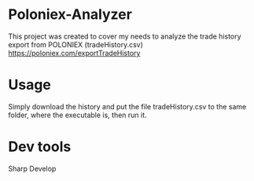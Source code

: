 # Poloniex-Analyzer
This project was created to cover my needs to analyze the trade history export from POLONIEX (tradeHistory.csv)
https://poloniex.com/exportTradeHistory

# Usage
Simply download the history and put the file tradeHistory.csv to the same folder, where the executable is, then run it.

# Dev tools
Sharp Develop
